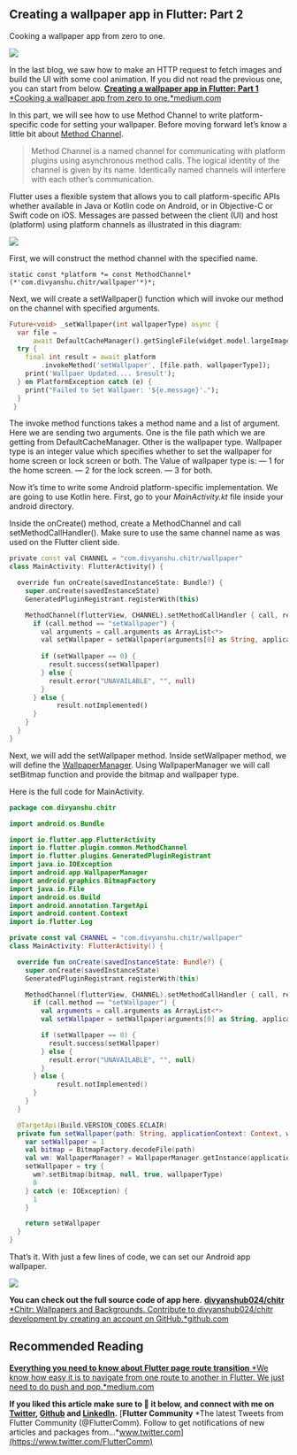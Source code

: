 ## Creating a wallpaper app in Flutter: Part 2


Cooking a wallpaper app from zero to one.

![](https://cdn.hashnode.com/res/hashnode/image/upload/v1604945172172/PNuQv-dqN.png)

In the last blog, we saw how to make an HTTP request to fetch images and build the UI with some cool animation. If you did not read the previous one, you can start from below.
[**Creating a wallpaper app in Flutter: Part 1**
*Cooking a wallpaper app from zero to one.*medium.com](https://medium.com/@divyanshub024/creating-a-wallpaper-app-in-flutter-part-1-bfc27267dc48)

In this part, we will see how to use Method Channel to write platform-specific code for setting your wallpaper. Before moving forward let’s know a little bit about [Method Channel](https://api.flutter.dev/flutter/services/MethodChannel-class.html).
> Method Channel is a named channel for communicating with platform plugins using asynchronous method calls. The logical identity of the channel is given by its name. Identically named channels will interfere with each other’s communication.

Flutter uses a flexible system that allows you to call platform-specific APIs whether available in Java or Kotlin code on Android, or in Objective-C or Swift code on iOS. Messages are passed between the client (UI) and host (platform) using platform channels as illustrated in this diagram:

![](https://cdn.hashnode.com/res/hashnode/image/upload/v1604945173650/QLc2DIy27.png)

First, we will construct the method channel with the specified name.

```
static const *platform *= const MethodChannel*(*'com.divyanshu.chitr/wallpaper'*)*;
```


Next, we will create a setWallpaper() function which will invoke our method on the channel with specified arguments.

```dart
Future<void> _setWallpaper(int wallpaperType) async {
  var file =
      await DefaultCacheManager().getSingleFile(widget.model.largeImageURL);
  try {
    final int result = await platform
        .invokeMethod('setWallpaper', [file.path, wallpaperType]);
    print('Wallpaer Updated.... $result');
  } on PlatformException catch (e) {
    print("Failed to Set Wallpaer: '${e.message}'.");
  }
 }
```

The invoke method functions takes a method name and a list of argument. Here we are sending two arguments. One is the file path which we are getting from DefaultCacheManager. Other is the wallpaper type. Wallpaper type is an integer value which specifies whether to set the wallpaper for home screen or lock screen or both. The Value of wallpaper type is:
 — 1 for the home screen.
 — 2 for the lock screen.
 — 3 for both.

Now it’s time to write some Android platform-specific implementation. We are going to use Kotlin here. First, go to your *MainActivity.kt* file inside your android directory.

Inside the onCreate() method, create a MethodChannel and call setMethodCallHandler(). Make sure to use the same channel name as was used on the Flutter client side.

```dart
private const val CHANNEL = "com.divyanshu.chitr/wallpaper"
class MainActivity: FlutterActivity() {

  override fun onCreate(savedInstanceState: Bundle?) {
    super.onCreate(savedInstanceState)
    GeneratedPluginRegistrant.registerWith(this)

    MethodChannel(flutterView, CHANNEL).setMethodCallHandler { call, result ->
      if (call.method == "setWallpaper") {
        val arguments = call.arguments as ArrayList<*>
        val setWallpaper = setWallpaper(arguments[0] as String, applicationContext, arguments[1] as Int)
        
        if (setWallpaper == 0) {
          result.success(setWallpaper)
        } else {
          result.error("UNAVAILABLE", "", null)
        }
      } else {
            result.notImplemented()
      }
    }
  }
}
```

Next, we will add the setWallpaper method. Inside setWallpaper method, we will define the [WallpaperManager](https://developer.android.com/reference/android/app/WallpaperManager). Using WallpaperManager we will call setBitmap function and provide the bitmap and wallpaper type.

Here is the full code for MainActivity.

```kotlin
package com.divyanshu.chitr

import android.os.Bundle

import io.flutter.app.FlutterActivity
import io.flutter.plugin.common.MethodChannel
import io.flutter.plugins.GeneratedPluginRegistrant
import java.io.IOException
import android.app.WallpaperManager
import android.graphics.BitmapFactory
import java.io.File
import android.os.Build
import android.annotation.TargetApi
import android.content.Context
import io.flutter.Log

private const val CHANNEL = "com.divyanshu.chitr/wallpaper"
class MainActivity: FlutterActivity() {

  override fun onCreate(savedInstanceState: Bundle?) {
    super.onCreate(savedInstanceState)
    GeneratedPluginRegistrant.registerWith(this)

    MethodChannel(flutterView, CHANNEL).setMethodCallHandler { call, result ->
      if (call.method == "setWallpaper") {
        val arguments = call.arguments as ArrayList<*>
        val setWallpaper = setWallpaper(arguments[0] as String, applicationContext, arguments[1] as Int)

        if (setWallpaper == 0) {
          result.success(setWallpaper)
        } else {
          result.error("UNAVAILABLE", "", null)
        }
      } else {
            result.notImplemented()
      }
    }
  }

  @TargetApi(Build.VERSION_CODES.ECLAIR)
  private fun setWallpaper(path: String, applicationContext: Context, wallpaperType: Int): Int {
    var setWallpaper = 1
    val bitmap = BitmapFactory.decodeFile(path)
    val wm: WallpaperManager? = WallpaperManager.getInstance(applicationContext)
    setWallpaper = try {
      wm?.setBitmap(bitmap, null, true, wallpaperType)
      0
    } catch (e: IOException) {
      1
    }

    return setWallpaper
  }
}

```

That’s it. With just a few lines of code, we can set our Android app wallpaper.

![](https://cdn.hashnode.com/res/hashnode/image/upload/v1604945175544/nXaRPTmcM.gif)

**You can check out the full source code of app here.**
[**divyanshub024/chitr**
*Chitr: Wallpapers and Backgrounds. Contribute to divyanshub024/chitr development by creating an account on GitHub.*github.com](https://github.com/divyanshub024/chitr)

## Recommended Reading
[**Everything you need to know about Flutter page route transition**
*We know how easy it is to navigate from one route to another in Flutter. We just need to do push and pop.*medium.com](https://medium.com/flutter-community/everything-you-need-to-know-about-flutter-page-route-transition-9ef5c1b32823)

**If you liked this article make sure to 👏 it below, and connect with me on [Twitter](https://twitter.com/divyanshub024), [Github](https://github.com/divyanshub024) and [LinkedIn](https://www.linkedin.com/in/divyanshub024/).**
[**Flutter Community**
*The latest Tweets from Flutter Community (@FlutterComm). Follow to get notifications of new articles and packages from…*www.twitter.com](https://www.twitter.com/FlutterComm)
